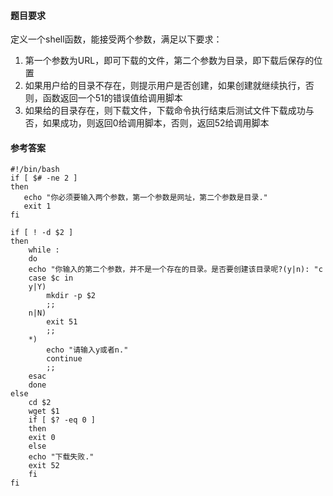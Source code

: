 #### 题目要求
定义一个shell函数，能接受两个参数，满足以下要求：
 
1. 第一个参数为URL，即可下载的文件，第二个参数为目录，即下载后保存的位置
2. 如果用户给的目录不存在，则提示用户是否创建，如果创建就继续执行，否则，函数返回一个51的错误值给调用脚本
3. 如果给的目录存在，则下载文件，下载命令执行结束后测试文件下载成功与否，如果成功，则返回0给调用脚本，否则，返回52给调用脚本

#### 参考答案
```
#!/bin/bash
if [ $# -ne 2 ]
then
   echo "你必须要输入两个参数，第一个参数是网址，第二个参数是目录." 
   exit 1
fi

if [ ! -d $2 ]
then
    while :
    do
    echo "你输入的第二个参数，并不是一个存在的目录。是否要创建该目录呢?(y|n): "c
    case $c in 
	y|Y)
	    mkdir -p $2
	    ;;
	n|N)
	    exit 51
	    ;;
	*)
	    echo "请输入y或者n."
	    continue
	    ;;
    esac
    done
else
    cd $2
    wget $1 
    if [ $? -eq 0 ]
    then
	exit 0
    else
	echo "下载失败."
	exit 52
    fi
fi

```